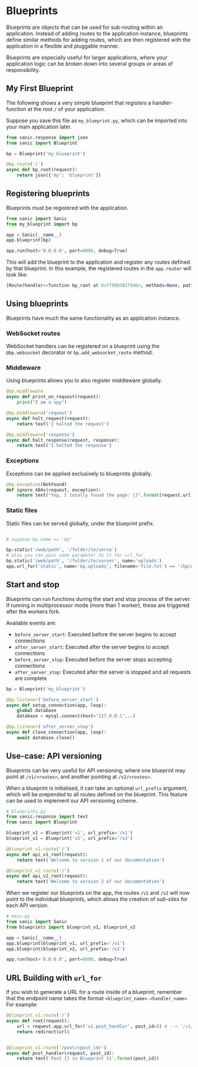 # Blueprints

Blueprints are objects that can be used for sub-routing within an application.
Instead of adding routes to the application instance, blueprints define similar
methods for adding routes, which are then registered with the application in a
flexible and pluggable manner.

Blueprints are especially useful for larger applications, where your
application logic can be broken down into several groups or areas of
responsibility.

## My First Blueprint

The following shows a very simple blueprint that registers a handler-function at
the root `/` of your application.

Suppose you save this file as `my_blueprint.py`, which can be imported into your
main application later.

```python
from sanic.response import json
from sanic import Blueprint

bp = Blueprint('my_blueprint')

@bp.route('/')
async def bp_root(request):
    return json({'my': 'blueprint'})

```

## Registering blueprints

Blueprints must be registered with the application.

```python
from sanic import Sanic
from my_blueprint import bp

app = Sanic(__name__)
app.blueprint(bp)

app.run(host='0.0.0.0', port=8000, debug=True)
```

This will add the blueprint to the application and register any routes defined
by that blueprint. In this example, the registered routes in the `app.router`
will look like:

```python
[Route(handler=<function bp_root at 0x7f908382f9d8>, methods=None, pattern=re.compile('^/$'), parameters=[])]
```

## Using blueprints

Blueprints have much the same functionality as an application instance.

### WebSocket routes

WebSocket handlers can be registered on a blueprint using the `@bp.websocket`
decorator or `bp.add_websocket_route` method.

### Middleware

Using blueprints allows you to also register middleware globally.

```python
@bp.middleware
async def print_on_request(request):
	print("I am a spy")

@bp.middleware('request')
async def halt_request(request):
	return text('I halted the request')

@bp.middleware('response')
async def halt_response(request, response):
	return text('I halted the response')
```

### Exceptions

Exceptions can be applied exclusively to blueprints globally.

```python
@bp.exception(NotFound)
def ignore_404s(request, exception):
	return text("Yep, I totally found the page: {}".format(request.url))
```

### Static files

Static files can be served globally, under the blueprint prefix.

```python

# suppose bp.name == 'bp'

bp.static('/web/path', '/folder/to/serve')
# also you can pass name parameter to it for url_for
bp.static('/web/path', '/folder/to/server', name='uploads')
app.url_for('static', name='bp.uploads', filename='file.txt') == '/bp/web/path/file.txt'

```

## Start and stop

Blueprints can run functions during the start and stop process of the server.
If running in multiprocessor mode (more than 1 worker), these are triggered
after the workers fork.

Available events are:

- `before_server_start`: Executed before the server begins to accept connections
- `after_server_start`: Executed after the server begins to accept connections
- `before_server_stop`: Executed before the server stops accepting connections
- `after_server_stop`: Executed after the server is stopped and all requests are complete

```python
bp = Blueprint('my_blueprint')

@bp.listener('before_server_start')
async def setup_connection(app, loop):
    global database
    database = mysql.connect(host='127.0.0.1'...)

@bp.listener('after_server_stop')
async def close_connection(app, loop):
    await database.close()
```

## Use-case: API versioning

Blueprints can be very useful for API versioning, where one blueprint may point
at `/v1/<routes>`, and another pointing at `/v2/<routes>`.

When a blueprint is initialised, it can take an optional `url_prefix` argument,
which will be prepended to all routes defined on the blueprint. This feature
can be used to implement our API versioning scheme.

```python
# blueprints.py
from sanic.response import text
from sanic import Blueprint

blueprint_v1 = Blueprint('v1', url_prefix='/v1')
blueprint_v2 = Blueprint('v2', url_prefix='/v2')

@blueprint_v1.route('/')
async def api_v1_root(request):
    return text('Welcome to version 1 of our documentation')

@blueprint_v2.route('/')
async def api_v2_root(request):
    return text('Welcome to version 2 of our documentation')
```

When we register our blueprints on the app, the routes `/v1` and `/v2` will now
point to the individual blueprints, which allows the creation of *sub-sites*
for each API version.

```python
# main.py
from sanic import Sanic
from blueprints import blueprint_v1, blueprint_v2

app = Sanic(__name__)
app.blueprint(blueprint_v1, url_prefix='/v1')
app.blueprint(blueprint_v2, url_prefix='/v2')

app.run(host='0.0.0.0', port=8000, debug=True)
```

## URL Building with `url_for`

If you wish to generate a URL for a route inside of a blueprint, remember that the endpoint name
takes the format `<blueprint_name>.<handler_name>`. For example:

```python
@blueprint_v1.route('/')
async def root(request):
    url = request.app.url_for('v1.post_handler', post_id=5) # --> '/v1/post/5'
    return redirect(url)


@blueprint_v1.route('/post/<post_id>')
async def post_handler(request, post_id):
    return text('Post {} in Blueprint V1'.format(post_id))
```


